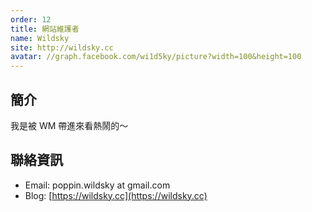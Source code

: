 ```yaml
---
order: 12
title: 網站維護者
name: Wildsky
site: http://wildsky.cc
avatar: //graph.facebook.com/wi1d5ky/picture?width=100&height=100
---
```


## 簡介

我是被 WM 帶進來看熱鬧的～

## 聯絡資訊

+ Email: poppin.wildsky at gmail.com
+ Blog: [https://wildsky.cc](https://wildsky.cc)
